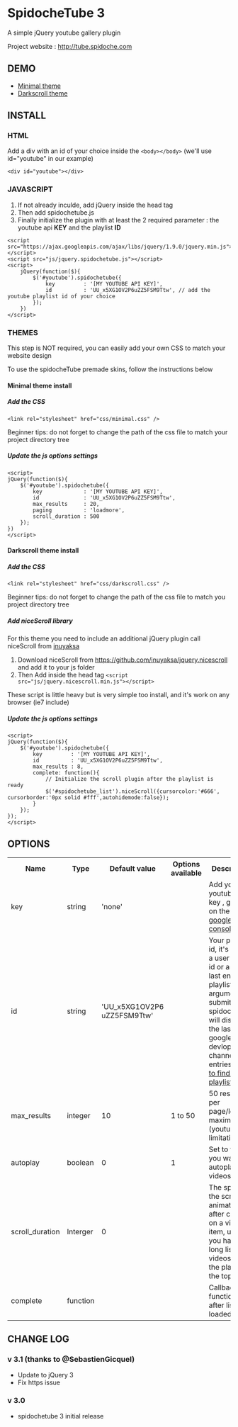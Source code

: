 # SpidocheTube 3
A simple jQuery youtube gallery plugin

Project website : http://tube.spidoche.com

## DEMO

*   [Minimal theme](http://tube.spidoche.com/demo/minimal/minimal.html)
*   [Darkscroll theme](http://tube.spidoche.com/demo/darkscroll/darkscroll.html)

## INSTALL

### HTML

Add a div with an id of your choice inside the `<body></body>` (we'll use id="youtube" in our example)

    <div id="youtube"></div>

### JAVASCRIPT

1.  If not already inculde, add jQuery inside the head tag
2.  Then add spidochetube.js 
3.  Finally initialize the plugin with at least the 2 required parameter : the youtube api **KEY** and the playlist **ID**

```
<script src="https://ajax.googleapis.com/ajax/libs/jquery/1.9.0/jquery.min.js"></script>
<script src="js/jquery.spidochetube.js"></script>
<script>
    jQuery(function($){
        $('#youtube').spidochetube({
            key         : '[MY YOUTUBE API KEY]',
            id          : 'UU_x5XG1OV2P6uZZ5FSM9Ttw', // add the youtube playlist id of your choice
        });
    })
</script>
```

### THEMES

This step is NOT required, you can easily add your own CSS to match your website design

To use the spidocheTube premade skins, follow the instructions below

#### Minimal theme install

##### Add the CSS

    <link rel="stylesheet" href="css/minimal.css" />

Beginner tips: do not forget to change the path of the css file to match your project directory tree

##### Update the js options settings

    <script>
    jQuery(function($){
        $('#youtube').spidochetube({
            key             : '[MY YOUTUBE API KEY]',
            id              : 'UU_x5XG1OV2P6uZZ5FSM9Ttw',
            max_results     : 20,
            paging          : 'loadmore',
            scroll_duration : 500
        });
    })
    </script>

#### Darkscroll theme install

##### Add the CSS

    <link rel="stylesheet" href="css/darkscroll.css" />

Beginner tips: do not forget to change the path of the css file to match you project directory tree

##### Add niceScroll library

For this theme you need to include an additional jQuery plugin call niceScroll from [inuyaksa](http://nicescroll.areaaperta.com/)

1.  Download niceScroll from https://github.com/inuyaksa/jquery.nicescroll and add it to your js folder
2.  Then Add inside the head tag `<script src="js/jquery.nicescroll.min.js"></script>`

These script is little heavy but is very simple too install, and it's work on any browser (ie7 include)

##### Update the js options settings

    <script>
    jQuery(function($){
        $('#youtube').spidochetube({
            key         : '[MY YOUTUBE API KEY]',
            id          : 'UU_x5XG1OV2P6uZZ5FSM9Ttw',
            max_results : 8,
            complete: function(){
                // Initialize the scroll plugin after the playlist is ready
                $('#spidochetube_list').niceScroll({cursorcolor:'#666', cursorborder:'0px solid #fff',autohidemode:false});
            }
        });
    });
    </script>

## OPTIONS

<table class="api">

<tbody>

<tr>

<th class="option">Name</th>
<th class="type">Type</th>
<th class="parameter">Default value</th>
<th class="example">Options available</th>
<th class="description">Description</th>

</tr>

<tr>

<td>key</td>
<td>string</td>
<td>'none'</td>
<td>&nbsp;</td>
<td>Add your youtube API key , get one on the <a href="https://console.developers.google.com">google dev console</a></td>

</tr>

<tr class="playlist_id">

<td>id</td>
<td>string</td>
<td>'UU_x5XG1OV2P6
uZZ5FSM9Ttw'</td>
<td>&nbsp;</td>
<td>
Your playlist id, it's can be a user playist id or a user last entries playlist
if no argument submit spidochetube will display the last google devlopper channel entries
<a href="https://www.youtube.com/watch?v=oRGEOtcZc0o">How to find a playlist id?</a>
</td>
</tr>

<tr>
<td>max_results</td>
<td>integer</td>
<td>10</td>
<td>1 to 50</td>
<td>50 results per page/load maximum (youtube api limitation)</td>
</tr>

<tr>
<td>autoplay</td>
<td>boolean</td>
<td>0</td>
<td>1</td>
<td>Set to true if you want to autoplay the videos</td>
</tr>

<tr>
<td>scroll_duration</td>
<td>Interger</td>
<td>0</td>
<td>&nbsp;</td>
<td>The speed of the scroll animation after clicking on a video item, useful if you have a long list on videos and the player on the top</td>
</tr>

<tr>
<td>complete</td>
<td>function</td>
<td>&nbsp;</td>
<td>&nbsp;</td>
<td>Callback function fire after list is loaded</td>
</tr>

</tbody>

</table>

## CHANGE LOG

### v 3.1 (thanks to @SebastienGicquel)
- Update to jQuery 3
- Fix https issue

### v 3.0
- spidochetube 3 initial release
